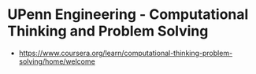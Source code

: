 # UPenn Engineering - Computational Thinking and Problem Solving

- https://www.coursera.org/learn/computational-thinking-problem-solving/home/welcome
